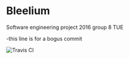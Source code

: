 # Bleelium
Software engineering project 2016 group 8 TUE

-this line is for a bogus commit

![Travis CI](https://travis-ci.org/Vaults/Bleelium.svg?branch=master)
